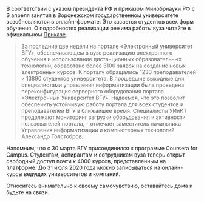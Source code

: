 В соответствии с указом президента РФ и приказом Минобрнауки РФ с 6 апреля занятия в Воронежском государственном университете возобновляются в онлайн-формате. Это касается студентов всех форм обучения. О подробностях реализации режима работы вуза читайте в официальном [Приказе](http://www.vsu.ru/ru/university/docs/news/2020-04-03-pr_0261_20.pdf).

> За последние две недели на портале «Электронный университет ВГУ», обеспечивающем в вузе реализацию электронного обучения и использование дистанционных образовательных технологий,  обработано более 3100 заявок на создание новых электронных курсов. К порталу обращались 1230 преподавателей и 13890 студентов университета. В прошедшие выходные дни специалистами управления информатизации была проведена переконфигурация серверного оборудования портала «Электронный Университет ВГУ». Надеемся, что это позволит обеспечить устойчивую работу портала для всех студентов и преподавателей ВГУ в ближайшее время. Специалисты УИиКТ продолжают мониторинг загрузки оборудования и активности пользователей портала, – отмечает заместитель начальника Управления информатизации и компьютерных технологий Александр Толстобров.

Напомним, что с 30 марта ВГУ присоединился к программе Coursera for Campus. Студентам, аспирантам и сотрудникам вуза теперь открыт свободный доступ почти к 4000 курсов, представленным на платформе. До 31 июля 2020 года можно записываться на онлайн-курсы ведущих университетов и компаний.

Относитесь внимательно к своему самочувствию, оставайтесь дома и будьте на связи.